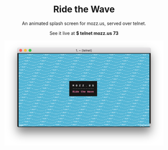 <h1 align="center">Ride the Wave</h1>

<p align="center">An animated splash screen for mozz.us, served over telnet.</p>
<p align="center">See it live at <strong>$ telnet mozz.us 73</strong></p>

<p align="center">
<img alt="demo" src="demo.png"/>
</p>
